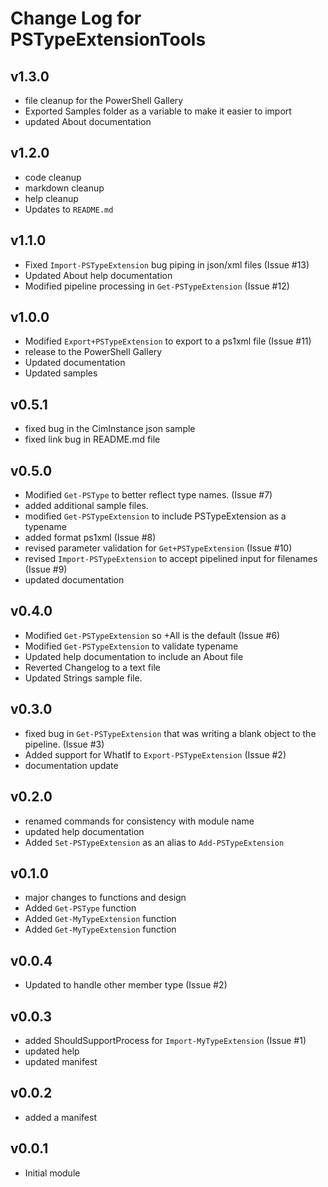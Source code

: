 # Change Log for PSTypeExtensionTools

## v1.3.0

+ file cleanup for the PowerShell Gallery
+ Exported Samples folder as a variable to make it easier to import
+ updated About documentation

## v1.2.0

+ code cleanup
+ markdown cleanup
+ help cleanup
+ Updates to `README.md`

## v1.1.0

+ Fixed `Import-PSTypeExtension` bug piping in json/xml files (Issue #13)
+ Updated About help documentation
+ Modified pipeline processing in `Get-PSTypeExtension` (Issue #12)

## v1.0.0

+ Modified `Export+PSTypeExtension` to export to a ps1xml file (Issue #11)
+ release to the PowerShell Gallery
+ Updated documentation
+ Updated samples

## v0.5.1

+ fixed bug in the CimInstance json sample
+ fixed link bug in README.md file

## v0.5.0

+ Modified `Get-PSType` to better reflect type names. (Issue #7)
+ added additional sample files.
+ modified `Get-PSTypeExtension` to include PSTypeExtension as a typename
+ added format ps1xml (Issue #8)
+ revised parameter validation for `Get+PSTypeExtension` (Issue #10)
+ revised `Import-PSTypeExtension` to accept pipelined input for filenames (Issue #9)
+ updated documentation

## v0.4.0

+ Modified `Get-PSTypeExtension` so +All is the default (Issue #6)
+ Modified `Get-PSTypeExtension` to validate typename
+ Updated help documentation to include an About file
+ Reverted Changelog to a text file
+ Updated Strings sample file.

## v0.3.0

+ fixed bug in `Get-PSTypeExtension` that was writing a blank object to the pipeline. (Issue #3)
+ Added support for WhatIf to `Export-PSTypeExtension` (Issue #2)
+ documentation update

## v0.2.0

+ renamed commands for consistency with module name
+ updated help documentation
+ Added `Set-PSTypeExtension` as an alias to `Add-PSTypeExtension`

## v0.1.0

+ major changes to functions and design
+ Added `Get-PSType` function
+ Added `Get-MyTypeExtension` function
+ Added `Get-MyTypeExtension` function

## v0.0.4

+ Updated to handle other member type (Issue #2)

## v0.0.3

+ added ShouldSupportProcess for `Import-MyTypeExtension` (Issue #1)
+ updated help
+ updated manifest

## v0.0.2

+ added a manifest

## v0.0.1

+ Initial module

